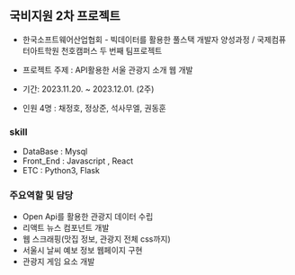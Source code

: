 ## 국비지원 2차 프로젝트

* 한국소프트웨어산업협회 - 빅데이터를 활용한 풀스택 개발자 양성과정 / 국제컴퓨터아트학원 천호캠퍼스 두 번째 팀프로젝트

* 프로젝트 주제 : API활용한 서울 관광지 소개 웹 개발
* 기간: 2023.11.20. ~ 2023.12.01. (2주)
* 인원 4명 : 채정호, 정상준, 석사무엘, 권동훈
  
### skill
* DataBase : Mysql
* Front_End : Javascript , React
* ETC : Python3, Flask

### 주요역할 및 담당
* Open Api를 활용한 관광지 데이터 수립
* 리액트 뉴스 컴포넌트 개발
* 웹 스크래핑(맛집 정보, 관광지 전체 css까지)
* 서울시 날씨 예보 정보 웹페이지 구현
* 관광지 게임 요소 개발
